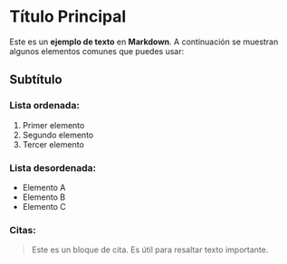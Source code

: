 # Título Principal

Este es un **ejemplo de texto** en **Markdown**. A continuación se muestran algunos elementos comunes que puedes usar:

## Subtítulo

### Lista ordenada:
1. Primer elemento
2. Segundo elemento
3. Tercer elemento

### Lista desordenada:
- Elemento A
- Elemento B
- Elemento C

### Citas:
> Este es un bloque de cita.
> Es útil para resaltar texto importante.
